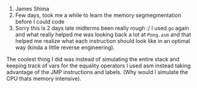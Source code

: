 1) James Shima
2) Few days, took me a while to learn the memory segmegmentation before I could code
3) Sorry this is 2 days late midterms been really rough :/ 
I used `go` again and what really helped me was looking back a lot at `Pong.asm` and that helped me realize what each instruction should 
look like in an optimal way (kinda a little reverse engineering).

The coolest thing I did was instead of simulating the entire stack and keeping track of vars for the equality
operators I used asm instead taking advantage of the JMP instructions and labels. (Why would I simulate the CPU thats 
memory intensive).